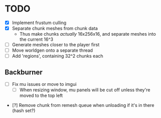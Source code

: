 # TODO

- [X] Implement frustum culling
- [X] Separate chunk meshes from chunk data
  - Thus make chunks *actually* 16x256x16, and separate meshes into the current 16^3
- [ ] Generate meshes closer to the player first
- [ ] Move worldgen onto a separate thread
- [ ] Add 'regions', containing 32^2 chunks each

## Backburner

- [ ] Fix mu issues or move to imgui
  - [ ] When resizing window, mu panels will be cut off unless they're moved to the top left
- [?] Remove chunk from remesh queue when unloading if it's in there (hash set?)
